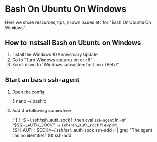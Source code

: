 # Bash On Ubuntu On Windows 
Here we share resources, tips, known issues etc for "Bash On Ubuntu On Windows".


## How to Instsall Bash on Ubuntu on Windows
1. Install the Windows 10 Anniversary Update
2. Go to "Turn Windows features on or off"
3. Scroll down to "Windows subsystem for Linux (Beta)"


## Start an bash ssh-agent
1. Open the config

    $ nano ~/.bashrc

2. Add the following somewhere:


    if [ ! -S ~/.ssh/ssh_auth_sock ]; then
    eval `ssh-agent`
    ln -sf "$SSH_AUTH_SOCK" ~/.ssh/ssh_auth_sock
    fi
    export SSH_AUTH_SOCK=~/.ssh/ssh_auth_sock
    ssh-add -l | grep "The agent has no identities" && ssh-add
